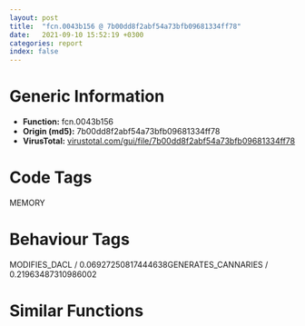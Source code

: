 ```yaml
---
layout: post
title:  "fcn.0043b156 @ 7b00dd8f2abf54a73bfb09681334ff78"
date:   2021-09-10 15:52:19 +0300
categories: report
index: false
---
```


# Generic Information
- **Function:** fcn.0043b156
- **Origin (md5):** 7b00dd8f2abf54a73bfb09681334ff78
- **VirusTotal:** [virustotal.com/gui/file/7b00dd8f2abf54a73bfb09681334ff78][virustotal_ref]

# Code Tags
<span class="tag" id="MEMORY">MEMORY</span>


# Behaviour Tags
<span class="bhv-tag" id="MODIFIES_DACL">MODIFIES_DACL / 0.06927250817444638</span><span class="bhv-tag" id="GENERATES_CANNARIES">GENERATES_CANNARIES / 0.21963487310986002</span>

# Similar Functions
<script type="text/javascript" src="https://www.gstatic.com/charts/loader.js"></script>
<script type="text/javascript">

    google.charts.load('current', {'packages':['corechart']});
    google.charts.setOnLoadCallback(drawChart);

    function drawChart() {
    var data = new google.visualization.DataTable();
        data.addColumn('number', 'X');
        data.addColumn('number', 'Y');
        data.addColumn({type: 'string', role: 'tooltip', 'p': {'html': true}});
        data.addColumn({'type': 'string', 'role': 'style'});
        
        data.addRows([
    [28.065336227416992, 124.85120391845703, '<b><a href="/report/fcn.0043b156@7b00dd8f2abf54a73bfb09681334ff78">fcn.0043b156</a><br>@7b00dd8f2abf54a73bfb09681334ff78</b><br>push ebp<br>mov ebp, esp<br>push ecx<br>push ecx<br>mov ecx, dword[ebp+8]<br>mov eax, dword[ecx+8]<br>push ebx<br>push esi<br>mov esi, dword[ecx+0x10]<br>push edi<br>xor ebx, ebx<br>jmp 0x43b16e<br>add eax, eax<br>inc ebx<br>test eax, eax<br>jge 0x43b16b<br>mov eax, ebx<br>imul eax, eax, 0x204<br>lea eax, [eax+esi+0x144]<br>push 0x3f<br>mov dword[ebp-8], eax<br>pop edx<br>mov dword[eax+8], eax<br>mov dword[eax+4], eax<br>add eax, 8<br>dec edx<br>jne 0x43b187<br>push 4<br>mov edi, ebx<br>push 0x1000<br>shl edi, 0xf<br>add edi, dword[ecx+0xc]<br>push 0x8000<br>push edi<br>call dword[sym.imp.KERNEL32.dll_VirtualAlloc]<br>test eax, eax<br>jne 0x43b1ba<br>or eax, 0xffffffff<br>jmp 0x43b257<br>lea edx, [edi+0x7000]<br>cmp edi, edx<br>mov dword[ebp-4], edx<br>ja 0x43b20a<br>mov ecx, edx<br>sub ecx, edi<br>shr ecx, 0xc<br>lea eax, [edi+0x10]<br>inc ecx<br>or dword[eax-8], 0xffffffff<br>or dword[eax+0xfec], 0xffffffff<br>lea edx, [eax+0xffc]<br>mov dword[eax], edx<br>lea edx, [eax-0x1004]<br>mov dword[eax-4], 0xff0<br>mov dword[eax+4], edx<br>mov dword[eax+0xfe8], 0xff0<br>add eax, 0x1000<br>dec ecx<br>jne 0x43b1d2<br>mov edx, dword[ebp-4]<br>mov eax, dword[ebp-8]<br>add eax, 0x1f8<br>lea ecx, [edi+0xc]<br>mov dword[eax+4], ecx<br>mov dword[ecx+8], eax<br>lea ecx, [edx+0xc]<br>mov dword[eax+8], ecx<br>mov dword[ecx+4], eax<br>and dword[esi+ebx*4+0x44], 0<br>xor edi, edi<br>inc edi<br>mov dword[esi+ebx*4+0xc4], edi<br>mov al, byte[esi+0x43]<br>mov cl, al<br>inc cl<br>test al, al<br>mov eax, dword[ebp+8]<br>mov byte[esi+0x43], cl<br>jne 0x43b247<br>or dword[eax+4], edi<br>mov edx, 0x80000000<br>mov ecx, ebx<br>shr edx, cl<br>not edx<br>and dword[eax+8], edx<br>mov eax, ebx<br>pop edi<br>pop esi<br>pop ebx<br>leave <br>ret <br><eoc> ', 'point { fill-color: #e0440e; }'],
[14.715827941894531, -99.18177032470703, '<b><a href="/report/fcn.005966e5@009ea4ad185ccb9becba67b3b2163e8b">fcn.005966e5</a><br>@009ea4ad185ccb9becba67b3b2163e8b</b><br>push ebp<br>mov ebp, esp<br>push ecx<br>mov ecx, dword[ebp+8]<br>push ebx<br>push esi<br>push edi<br>mov esi, dword[ecx+0x10]<br>mov eax, dword[ecx+8]<br>xor ebx, ebx<br>test eax, eax<br>jl 0x596700<br>shl eax, 1<br>inc ebx<br>jmp 0x5966f7<br>mov eax, ebx<br>push 0x3f<br>imul eax, eax, 0x204<br>pop edx<br>lea eax, [eax+esi+0x144]<br>mov dword[ebp-4], eax<br>mov dword[eax+8], eax<br>mov dword[eax+4], eax<br>add eax, 8<br>dec edx<br>jne 0x596715<br>mov edi, ebx<br>push 4<br>shl edi, 0xf<br>add edi, dword[ecx+0xc]<br>push 0x1000<br>push 0x8000<br>push edi<br>call dword[sym.imp.KERNEL32.dll_VirtualAlloc]<br>test eax, eax<br>jne 0x596748<br>or eax, 0xffffffff<br>jmp 0x5967db<br>lea edx, [edi+0x7000]<br>cmp edi, edx<br>ja 0x59678e<br>lea eax, [edi+0x10]<br>or dword[eax-8], 0xffffffff<br>or dword[eax+0xfec], 0xffffffff<br>lea ecx, [eax+0xffc]<br>mov dword[eax-4], 0xff0<br>mov dword[eax], ecx<br>lea ecx, [eax-0x1004]<br>mov dword[eax+4], ecx<br>mov dword[eax+0xfe8], 0xff0<br>add eax, 0x1000<br>lea ecx, [eax-0x10]<br>cmp ecx, edx<br>jbe 0x596755<br>mov eax, dword[ebp-4]<br>lea ecx, [edi+0xc]<br>add eax, 0x1f8<br>push 1<br>pop edi<br>mov dword[eax+4], ecx<br>mov dword[ecx+8], eax<br>lea ecx, [edx+0xc]<br>mov dword[eax+8], ecx<br>mov dword[ecx+4], eax<br>and dword[esi+ebx*4+0x44], 0<br>mov dword[esi+ebx*4+0xc4], edi<br>mov al, byte[esi+0x43]<br>mov cl, al<br>inc cl<br>test al, al<br>mov eax, dword[ebp+8]<br>mov byte[esi+0x43], cl<br>jne 0x5967cb<br>or dword[eax+4], edi<br>mov edx, 0x80000000<br>mov ecx, ebx<br>shr edx, cl<br>not edx<br>and dword[eax+8], edx<br>mov eax, ebx<br>pop edi<br>pop esi<br>pop ebx<br>leave <br>ret <br><eoc> ', 'null'],
[-1.707552194595337, 116.718017578125, '<b><a href="/report/fcn.0041aee6@1123b7aa5760238fe93045e585b8234c">fcn.0041aee6</a><br>@1123b7aa5760238fe93045e585b8234c</b><br>push ebp<br>mov ebp, esp<br>push ecx<br>push ecx<br>mov ecx, dword[ebp+8]<br>mov eax, dword[ecx+8]<br>push ebx<br>push esi<br>mov esi, dword[ecx+0x10]<br>push edi<br>xor ebx, ebx<br>jmp 0x41aefe<br>shl eax, 1<br>inc ebx<br>test eax, eax<br>jge 0x41aefb<br>mov eax, ebx<br>imul eax, eax, 0x204<br>lea eax, [eax+esi+0x144]<br>push 0x3f<br>mov dword[ebp-8], eax<br>pop edx<br>mov dword[eax+8], eax<br>mov dword[eax+4], eax<br>add eax, 8<br>dec edx<br>jne 0x41af17<br>push 4<br>mov edi, ebx<br>push 0x1000<br>shl edi, 0xf<br>add edi, dword[ecx+0xc]<br>push 0x8000<br>push edi<br>call dword[sym.imp.KERNEL32.dll_VirtualAlloc]<br>test eax, eax<br>jne 0x41af4a<br>or eax, 0xffffffff<br>jmp 0x41afe7<br>lea edx, [edi+0x7000]<br>cmp edi, edx<br>mov dword[ebp-4], edx<br>ja 0x41af9a<br>mov ecx, edx<br>sub ecx, edi<br>shr ecx, 0xc<br>lea eax, [edi+0x10]<br>inc ecx<br>or dword[eax-8], 0xffffffff<br>or dword[eax+0xfec], 0xffffffff<br>lea edx, [eax+0xffc]<br>mov dword[eax], edx<br>lea edx, [eax-0x1004]<br>mov dword[eax-4], 0xff0<br>mov dword[eax+4], edx<br>mov dword[eax+0xfe8], 0xff0<br>add eax, 0x1000<br>dec ecx<br>jne 0x41af62<br>mov edx, dword[ebp-4]<br>mov eax, dword[ebp-8]<br>add eax, 0x1f8<br>lea ecx, [edi+0xc]<br>mov dword[eax+4], ecx<br>mov dword[ecx+8], eax<br>lea ecx, [edx+0xc]<br>mov dword[eax+8], ecx<br>mov dword[ecx+4], eax<br>and dword[esi+ebx*4+0x44], 0<br>xor edi, edi<br>inc edi<br>mov dword[esi+ebx*4+0xc4], edi<br>mov al, byte[esi+0x43]<br>mov cl, al<br>inc cl<br>test al, al<br>mov eax, dword[ebp+8]<br>mov byte[esi+0x43], cl<br>jne 0x41afd7<br>or dword[eax+4], edi<br>mov edx, 0x80000000<br>mov ecx, ebx<br>shr edx, cl<br>not edx<br>and dword[eax+8], edx<br>mov eax, ebx<br>pop edi<br>pop esi<br>pop ebx<br>leave <br>ret <br><eoc> ', 'null'],
[3.695220470428467, -80.92484283447266, '<b><a href="/report/fcn.00599555@140d3779c34998b2115004c062b02ca8">fcn.00599555</a><br>@140d3779c34998b2115004c062b02ca8</b><br>push ebp<br>mov ebp, esp<br>push ecx<br>mov ecx, dword[ebp+8]<br>push ebx<br>push esi<br>push edi<br>mov esi, dword[ecx+0x10]<br>mov eax, dword[ecx+8]<br>xor ebx, ebx<br>test eax, eax<br>jl 0x599570<br>shl eax, 1<br>inc ebx<br>jmp 0x599567<br>mov eax, ebx<br>push 0x3f<br>imul eax, eax, 0x204<br>pop edx<br>lea eax, [eax+esi+0x144]<br>mov dword[ebp-4], eax<br>mov dword[eax+8], eax<br>mov dword[eax+4], eax<br>add eax, 8<br>dec edx<br>jne 0x599585<br>mov edi, ebx<br>push 4<br>shl edi, 0xf<br>add edi, dword[ecx+0xc]<br>push 0x1000<br>push 0x8000<br>push edi<br>call dword[sym.imp.KERNEL32.dll_VirtualAlloc]<br>test eax, eax<br>jne 0x5995b8<br>or eax, 0xffffffff<br>jmp 0x59964b<br>lea edx, [edi+0x7000]<br>cmp edi, edx<br>ja 0x5995fe<br>lea eax, [edi+0x10]<br>or dword[eax-8], 0xffffffff<br>or dword[eax+0xfec], 0xffffffff<br>lea ecx, [eax+0xffc]<br>mov dword[eax-4], 0xff0<br>mov dword[eax], ecx<br>lea ecx, [eax-0x1004]<br>mov dword[eax+4], ecx<br>mov dword[eax+0xfe8], 0xff0<br>add eax, 0x1000<br>lea ecx, [eax-0x10]<br>cmp ecx, edx<br>jbe 0x5995c5<br>mov eax, dword[ebp-4]<br>lea ecx, [edi+0xc]<br>add eax, 0x1f8<br>push 1<br>pop edi<br>mov dword[eax+4], ecx<br>mov dword[ecx+8], eax<br>lea ecx, [edx+0xc]<br>mov dword[eax+8], ecx<br>mov dword[ecx+4], eax<br>and dword[esi+ebx*4+0x44], 0<br>mov dword[esi+ebx*4+0xc4], edi<br>mov al, byte[esi+0x43]<br>mov cl, al<br>inc cl<br>test al, al<br>mov eax, dword[ebp+8]<br>mov byte[esi+0x43], cl<br>jne 0x59963b<br>or dword[eax+4], edi<br>mov edx, 0x80000000<br>mov ecx, ebx<br>shr edx, cl<br>not edx<br>and dword[eax+8], edx<br>mov eax, ebx<br>pop edi<br>pop esi<br>pop ebx<br>leave <br>ret <br><eoc> ', 'null'],
[24.186214447021484, 109.94120025634766, '<b><a href="/report/fcn.0040661c@e38ba004520fa1a86a35b63e8d5843ef">fcn.0040661c</a><br>@e38ba004520fa1a86a35b63e8d5843ef</b><br>push ebp<br>mov ebp, esp<br>push ecx<br>push ecx<br>mov ecx, dword[ebp+8]<br>mov eax, dword[ecx+8]<br>push ebx<br>push esi<br>mov esi, dword[ecx+0x10]<br>push edi<br>xor ebx, ebx<br>jmp 0x406634<br>add eax, eax<br>inc ebx<br>test eax, eax<br>jge 0x406631<br>mov eax, ebx<br>imul eax, eax, 0x204<br>lea eax, [eax+esi+0x144]<br>push 0x3f<br>mov dword[ebp-8], eax<br>pop edx<br>mov dword[eax+8], eax<br>mov dword[eax+4], eax<br>add eax, 8<br>dec edx<br>jne 0x40664d<br>push 4<br>mov edi, ebx<br>push 0x1000<br>shl edi, 0xf<br>add edi, dword[ecx+0xc]<br>push 0x8000<br>push edi<br>call dword[sym.imp.KERNEL32.dll_VirtualAlloc]<br>test eax, eax<br>jne 0x406680<br>or eax, 0xffffffff<br>jmp 0x40671d<br>lea edx, [edi+0x7000]<br>cmp edi, edx<br>mov dword[ebp-4], edx<br>ja 0x4066d0<br>mov ecx, edx<br>sub ecx, edi<br>shr ecx, 0xc<br>lea eax, [edi+0x10]<br>inc ecx<br>or dword[eax-8], 0xffffffff<br>or dword[eax+0xfec], 0xffffffff<br>lea edx, [eax+0xffc]<br>mov dword[eax], edx<br>lea edx, [eax-0x1004]<br>mov dword[eax-4], 0xff0<br>mov dword[eax+4], edx<br>mov dword[eax+0xfe8], 0xff0<br>add eax, 0x1000<br>dec ecx<br>jne 0x406698<br>mov edx, dword[ebp-4]<br>mov eax, dword[ebp-8]<br>add eax, 0x1f8<br>lea ecx, [edi+0xc]<br>mov dword[eax+4], ecx<br>mov dword[ecx+8], eax<br>lea ecx, [edx+0xc]<br>mov dword[eax+8], ecx<br>mov dword[ecx+4], eax<br>and dword[esi+ebx*4+0x44], 0<br>xor edi, edi<br>inc edi<br>mov dword[esi+ebx*4+0xc4], edi<br>mov al, byte[esi+0x43]<br>mov cl, al<br>inc cl<br>test al, al<br>mov eax, dword[ebp+8]<br>mov byte[esi+0x43], cl<br>jne 0x40670d<br>or dword[eax+4], edi<br>mov edx, 0x80000000<br>mov ecx, ebx<br>shr edx, cl<br>not edx<br>and dword[eax+8], edx<br>mov eax, ebx<br>pop edi<br>pop esi<br>pop ebx<br>leave <br>ret <br><eoc> ', 'null'],
[-43.73872756958008, -60.03814697265625, '<b><a href="/report/fcn.00520545@da37d90419c1292c0f16cbfd1f66402d">fcn.00520545</a><br>@da37d90419c1292c0f16cbfd1f66402d</b><br>push ebp<br>mov ebp, esp<br>push ecx<br>mov ecx, dword[ebp+8]<br>push ebx<br>push esi<br>push edi<br>mov esi, dword[ecx+0x10]<br>mov eax, dword[ecx+8]<br>xor ebx, ebx<br>test eax, eax<br>jl 0x520560<br>shl eax, 1<br>inc ebx<br>jmp 0x520557<br>mov eax, ebx<br>push 0x3f<br>imul eax, eax, 0x204<br>pop edx<br>lea eax, [eax+esi+0x144]<br>mov dword[ebp-4], eax<br>mov dword[eax+8], eax<br>mov dword[eax+4], eax<br>add eax, 8<br>dec edx<br>jne 0x520575<br>mov edi, ebx<br>push 4<br>shl edi, 0xf<br>add edi, dword[ecx+0xc]<br>push 0x1000<br>push 0x8000<br>push edi<br>call dword[sym.imp.KERNEL32.dll_VirtualAlloc]<br>test eax, eax<br>jne 0x5205a8<br>or eax, 0xffffffff<br>jmp 0x52063b<br>lea edx, [edi+0x7000]<br>cmp edi, edx<br>ja 0x5205ee<br>lea eax, [edi+0x10]<br>or dword[eax-8], 0xffffffff<br>or dword[eax+0xfec], 0xffffffff<br>lea ecx, [eax+0xffc]<br>mov dword[eax-4], 0xff0<br>mov dword[eax], ecx<br>lea ecx, [eax-0x1004]<br>mov dword[eax+4], ecx<br>mov dword[eax+0xfe8], 0xff0<br>add eax, 0x1000<br>lea ecx, [eax-0x10]<br>cmp ecx, edx<br>jbe 0x5205b5<br>mov eax, dword[ebp-4]<br>lea ecx, [edi+0xc]<br>add eax, 0x1f8<br>push 1<br>pop edi<br>mov dword[eax+4], ecx<br>mov dword[ecx+8], eax<br>lea ecx, [edx+0xc]<br>mov dword[eax+8], ecx<br>mov dword[ecx+4], eax<br>and dword[esi+ebx*4+0x44], 0<br>mov dword[esi+ebx*4+0xc4], edi<br>mov al, byte[esi+0x43]<br>mov cl, al<br>inc cl<br>test al, al<br>mov eax, dword[ebp+8]<br>mov byte[esi+0x43], cl<br>jne 0x52062b<br>or dword[eax+4], edi<br>mov edx, 0x80000000<br>mov ecx, ebx<br>shr edx, cl<br>not edx<br>and dword[eax+8], edx<br>mov eax, ebx<br>pop edi<br>pop esi<br>pop ebx<br>leave <br>ret <br><eoc> ', 'null'],
[2.120338201522827, 131.3968048095703, '<b><a href="/report/fcn.0040f3b6@59aef7c08025d70f84c85db2092fc99e">fcn.0040f3b6</a><br>@59aef7c08025d70f84c85db2092fc99e</b><br>push ebp<br>mov ebp, esp<br>push ecx<br>push ecx<br>mov ecx, dword[ebp+8]<br>mov eax, dword[ecx+8]<br>push ebx<br>push esi<br>mov esi, dword[ecx+0x10]<br>push edi<br>xor ebx, ebx<br>jmp 0x40f3ce<br>shl eax, 1<br>inc ebx<br>test eax, eax<br>jge 0x40f3cb<br>mov eax, ebx<br>imul eax, eax, 0x204<br>lea eax, [eax+esi+0x144]<br>push 0x3f<br>mov dword[ebp-8], eax<br>pop edx<br>mov dword[eax+8], eax<br>mov dword[eax+4], eax<br>add eax, 8<br>dec edx<br>jne 0x40f3e7<br>push 4<br>mov edi, ebx<br>push 0x1000<br>shl edi, 0xf<br>add edi, dword[ecx+0xc]<br>push 0x8000<br>push edi<br>call dword[sym.imp.KERNEL32.dll_VirtualAlloc]<br>test eax, eax<br>jne 0x40f41a<br>or eax, 0xffffffff<br>jmp 0x40f4b7<br>lea edx, [edi+0x7000]<br>cmp edi, edx<br>mov dword[ebp-4], edx<br>ja 0x40f46a<br>mov ecx, edx<br>sub ecx, edi<br>shr ecx, 0xc<br>lea eax, [edi+0x10]<br>inc ecx<br>or dword[eax-8], 0xffffffff<br>or dword[eax+0xfec], 0xffffffff<br>lea edx, [eax+0xffc]<br>mov dword[eax], edx<br>lea edx, [eax-0x1004]<br>mov dword[eax-4], 0xff0<br>mov dword[eax+4], edx<br>mov dword[eax+0xfe8], 0xff0<br>add eax, 0x1000<br>dec ecx<br>jne 0x40f432<br>mov edx, dword[ebp-4]<br>mov eax, dword[ebp-8]<br>add eax, 0x1f8<br>lea ecx, [edi+0xc]<br>mov dword[eax+4], ecx<br>mov dword[ecx+8], eax<br>lea ecx, [edx+0xc]<br>mov dword[eax+8], ecx<br>mov dword[ecx+4], eax<br>and dword[esi+ebx*4+0x44], 0<br>xor edi, edi<br>inc edi<br>mov dword[esi+ebx*4+0xc4], edi<br>mov al, byte[esi+0x43]<br>mov cl, al<br>inc cl<br>test al, al<br>mov eax, dword[ebp+8]<br>mov byte[esi+0x43], cl<br>jne 0x40f4a7<br>or dword[eax+4], edi<br>mov edx, 0x80000000<br>mov ecx, ebx<br>shr edx, cl<br>not edx<br>and dword[eax+8], edx<br>mov eax, ebx<br>pop edi<br>pop esi<br>pop ebx<br>leave <br>ret <br><eoc> ', 'null'],
[-2.939788341522217, 191.50830078125, '<b><a href="/report/fcn.004841e1@289859175c221b107317af7727d26c17">fcn.004841e1</a><br>@289859175c221b107317af7727d26c17</b><br>mov edi, edi<br>push ebp<br>mov ebp, esp<br>push ecx<br>push ecx<br>mov ecx, dword[ebp+8]<br>mov eax, dword[ecx+8]<br>push ebx<br>push esi<br>mov esi, dword[ecx+0x10]<br>push edi<br>xor ebx, ebx<br>jmp 0x4841fb<br>add eax, eax<br>inc ebx<br>test eax, eax<br>jge 0x4841f8<br>mov eax, ebx<br>imul eax, eax, 0x204<br>lea eax, [eax+esi+0x144]<br>push 0x3f<br>mov dword[ebp-8], eax<br>pop edx<br>mov dword[eax+8], eax<br>mov dword[eax+4], eax<br>add eax, 8<br>dec edx<br>jne 0x484214<br>push 4<br>mov edi, ebx<br>push 0x1000<br>shl edi, 0xf<br>add edi, dword[ecx+0xc]<br>push 0x8000<br>push edi<br>call dword[sym.imp.KERNEL32.dll_VirtualAlloc]<br>test eax, eax<br>jne 0x484247<br>or eax, 0xffffffff<br>jmp 0x4842e4<br>lea edx, [edi+0x7000]<br>mov dword[ebp-4], edx<br>cmp edi, edx<br>ja 0x484297<br>mov ecx, edx<br>sub ecx, edi<br>shr ecx, 0xc<br>lea eax, [edi+0x10]<br>inc ecx<br>or dword[eax-8], 0xffffffff<br>or dword[eax+0xfec], 0xffffffff<br>lea edx, [eax+0xffc]<br>mov dword[eax], edx<br>lea edx, [eax-0x1004]<br>mov dword[eax-4], 0xff0<br>mov dword[eax+4], edx<br>mov dword[eax+0xfe8], 0xff0<br>add eax, 0x1000<br>dec ecx<br>jne 0x48425f<br>mov edx, dword[ebp-4]<br>mov eax, dword[ebp-8]<br>add eax, 0x1f8<br>lea ecx, [edi+0xc]<br>mov dword[eax+4], ecx<br>mov dword[ecx+8], eax<br>lea ecx, [edx+0xc]<br>mov dword[eax+8], ecx<br>mov dword[ecx+4], eax<br>and dword[esi+ebx*4+0x44], 0<br>xor edi, edi<br>inc edi<br>mov dword[esi+ebx*4+0xc4], edi<br>mov al, byte[esi+0x43]<br>mov cl, al<br>inc cl<br>test al, al<br>mov eax, dword[ebp+8]<br>mov byte[esi+0x43], cl<br>jne 0x4842d4<br>or dword[eax+4], edi<br>mov edx, 0x80000000<br>mov ecx, ebx<br>shr edx, cl<br>not edx<br>and dword[eax+8], edx<br>mov eax, ebx<br>pop edi<br>pop esi<br>pop ebx<br>leave <br>ret <br><eoc> ', 'null'],
[-5.477530479431152, -95.92111206054688, '<b><a href="/report/fcn.00403855@7dd153bad1771b9e8d5266a341ebf949">fcn.00403855</a><br>@7dd153bad1771b9e8d5266a341ebf949</b><br>push ebp<br>mov ebp, esp<br>push ecx<br>mov ecx, dword[ebp+8]<br>push ebx<br>push esi<br>push edi<br>mov esi, dword[ecx+0x10]<br>mov eax, dword[ecx+8]<br>xor ebx, ebx<br>test eax, eax<br>jl 0x403870<br>shl eax, 1<br>inc ebx<br>jmp 0x403867<br>mov eax, ebx<br>push 0x3f<br>imul eax, eax, 0x204<br>pop edx<br>lea eax, [eax+esi+0x144]<br>mov dword[ebp-4], eax<br>mov dword[eax+8], eax<br>mov dword[eax+4], eax<br>add eax, 8<br>dec edx<br>jne 0x403885<br>mov edi, ebx<br>push 4<br>shl edi, 0xf<br>add edi, dword[ecx+0xc]<br>push 0x1000<br>push 0x8000<br>push edi<br>call dword[sym.imp.KERNEL32.dll_VirtualAlloc]<br>test eax, eax<br>jne 0x4038b8<br>or eax, 0xffffffff<br>jmp 0x40394b<br>lea edx, [edi+0x7000]<br>cmp edi, edx<br>ja 0x4038fe<br>lea eax, [edi+0x10]<br>or dword[eax-8], 0xffffffff<br>or dword[eax+0xfec], 0xffffffff<br>lea ecx, [eax+0xffc]<br>mov dword[eax-4], 0xff0<br>mov dword[eax], ecx<br>lea ecx, [eax-0x1004]<br>mov dword[eax+4], ecx<br>mov dword[eax+0xfe8], 0xff0<br>add eax, 0x1000<br>lea ecx, [eax-0x10]<br>cmp ecx, edx<br>jbe 0x4038c5<br>mov eax, dword[ebp-4]<br>lea ecx, [edi+0xc]<br>add eax, 0x1f8<br>push 1<br>pop edi<br>mov dword[eax+4], ecx<br>mov dword[ecx+8], eax<br>lea ecx, [edx+0xc]<br>mov dword[eax+8], ecx<br>mov dword[ecx+4], eax<br>and dword[esi+ebx*4+0x44], 0<br>mov dword[esi+ebx*4+0xc4], edi<br>mov al, byte[esi+0x43]<br>mov cl, al<br>inc cl<br>test al, al<br>mov eax, dword[ebp+8]<br>mov byte[esi+0x43], cl<br>jne 0x40393b<br>or dword[eax+4], edi<br>mov edx, 0x80000000<br>mov ecx, ebx<br>shr edx, cl<br>not edx<br>and dword[eax+8], edx<br>mov eax, ebx<br>pop edi<br>pop esi<br>pop ebx<br>leave <br>ret <br><eoc> ', 'null'],
[-35.00105667114258, -80.28996276855469, '<b><a href="/report/fcn.005d3ee5@36725a4ae161c6e8a09f5f34ebd6f2e0">fcn.005d3ee5</a><br>@36725a4ae161c6e8a09f5f34ebd6f2e0</b><br>push ebp<br>mov ebp, esp<br>push ecx<br>mov ecx, dword[ebp+8]<br>push ebx<br>push esi<br>push edi<br>mov esi, dword[ecx+0x10]<br>mov eax, dword[ecx+8]<br>xor ebx, ebx<br>test eax, eax<br>jl 0x5d3f00<br>shl eax, 1<br>inc ebx<br>jmp 0x5d3ef7<br>mov eax, ebx<br>push 0x3f<br>imul eax, eax, 0x204<br>pop edx<br>lea eax, [eax+esi+0x144]<br>mov dword[ebp-4], eax<br>mov dword[eax+8], eax<br>mov dword[eax+4], eax<br>add eax, 8<br>dec edx<br>jne 0x5d3f15<br>mov edi, ebx<br>push 4<br>shl edi, 0xf<br>add edi, dword[ecx+0xc]<br>push 0x1000<br>push 0x8000<br>push edi<br>call dword[sym.imp.KERNEL32.dll_VirtualAlloc]<br>test eax, eax<br>jne 0x5d3f48<br>or eax, 0xffffffff<br>jmp 0x5d3fdb<br>lea edx, [edi+0x7000]<br>cmp edi, edx<br>ja 0x5d3f8e<br>lea eax, [edi+0x10]<br>or dword[eax-8], 0xffffffff<br>or dword[eax+0xfec], 0xffffffff<br>lea ecx, [eax+0xffc]<br>mov dword[eax-4], 0xff0<br>mov dword[eax], ecx<br>lea ecx, [eax-0x1004]<br>mov dword[eax+4], ecx<br>mov dword[eax+0xfe8], 0xff0<br>add eax, 0x1000<br>lea ecx, [eax-0x10]<br>cmp ecx, edx<br>jbe 0x5d3f55<br>mov eax, dword[ebp-4]<br>lea ecx, [edi+0xc]<br>add eax, 0x1f8<br>push 1<br>pop edi<br>mov dword[eax+4], ecx<br>mov dword[ecx+8], eax<br>lea ecx, [edx+0xc]<br>mov dword[eax+8], ecx<br>mov dword[ecx+4], eax<br>and dword[esi+ebx*4+0x44], 0<br>mov dword[esi+ebx*4+0xc4], edi<br>mov al, byte[esi+0x43]<br>mov cl, al<br>inc cl<br>test al, al<br>mov eax, dword[ebp+8]<br>mov byte[esi+0x43], cl<br>jne 0x5d3fcb<br>or dword[eax+4], edi<br>mov edx, 0x80000000<br>mov ecx, ebx<br>shr edx, cl<br>not edx<br>and dword[eax+8], edx<br>mov eax, ebx<br>pop edi<br>pop esi<br>pop ebx<br>leave <br>ret <br><eoc> ', 'null'],
[-46.698760986328125, -97.85762023925781, '<b><a href="/report/fcn.004038a5@faca7110288761a0f664158c1f6c3986">fcn.004038a5</a><br>@faca7110288761a0f664158c1f6c3986</b><br>push ebp<br>mov ebp, esp<br>push ecx<br>mov ecx, dword[ebp+8]<br>push ebx<br>push esi<br>push edi<br>mov esi, dword[ecx+0x10]<br>mov eax, dword[ecx+8]<br>xor ebx, ebx<br>test eax, eax<br>jl 0x4038c0<br>shl eax, 1<br>inc ebx<br>jmp 0x4038b7<br>mov eax, ebx<br>push 0x3f<br>imul eax, eax, 0x204<br>pop edx<br>lea eax, [eax+esi+0x144]<br>mov dword[ebp-4], eax<br>mov dword[eax+8], eax<br>mov dword[eax+4], eax<br>add eax, 8<br>dec edx<br>jne 0x4038d5<br>mov edi, ebx<br>push 4<br>shl edi, 0xf<br>add edi, dword[ecx+0xc]<br>push 0x1000<br>push 0x8000<br>push edi<br>call dword[sym.imp.KERNEL32.dll_VirtualAlloc]<br>test eax, eax<br>jne 0x403908<br>or eax, 0xffffffff<br>jmp 0x40399b<br>lea edx, [edi+0x7000]<br>cmp edi, edx<br>ja 0x40394e<br>lea eax, [edi+0x10]<br>or dword[eax-8], 0xffffffff<br>or dword[eax+0xfec], 0xffffffff<br>lea ecx, [eax+0xffc]<br>mov dword[eax-4], 0xff0<br>mov dword[eax], ecx<br>lea ecx, [eax-0x1004]<br>mov dword[eax+4], ecx<br>mov dword[eax+0xfe8], 0xff0<br>add eax, 0x1000<br>lea ecx, [eax-0x10]<br>cmp ecx, edx<br>jbe 0x403915<br>mov eax, dword[ebp-4]<br>lea ecx, [edi+0xc]<br>add eax, 0x1f8<br>push 1<br>pop edi<br>mov dword[eax+4], ecx<br>mov dword[ecx+8], eax<br>lea ecx, [edx+0xc]<br>mov dword[eax+8], ecx<br>mov dword[ecx+4], eax<br>and dword[esi+ebx*4+0x44], 0<br>mov dword[esi+ebx*4+0xc4], edi<br>mov al, byte[esi+0x43]<br>mov cl, al<br>inc cl<br>test al, al<br>mov eax, dword[ebp+8]<br>mov byte[esi+0x43], cl<br>jne 0x40398b<br>or dword[eax+4], edi<br>mov edx, 0x80000000<br>mov ecx, ebx<br>shr edx, cl<br>not edx<br>and dword[eax+8], edx<br>mov eax, ebx<br>pop edi<br>pop esi<br>pop ebx<br>leave <br>ret <br><eoc> ', 'null'],
[-54.4515495300293, -78.67606353759766, '<b><a href="/report/fcn.005ae9d5@4e8d6f73c8261716f687f8d06429ef4d">fcn.005ae9d5</a><br>@4e8d6f73c8261716f687f8d06429ef4d</b><br>push ebp<br>mov ebp, esp<br>push ecx<br>mov ecx, dword[ebp+8]<br>push ebx<br>push esi<br>push edi<br>mov esi, dword[ecx+0x10]<br>mov eax, dword[ecx+8]<br>xor ebx, ebx<br>test eax, eax<br>jl 0x5ae9f0<br>shl eax, 1<br>inc ebx<br>jmp 0x5ae9e7<br>mov eax, ebx<br>push 0x3f<br>imul eax, eax, 0x204<br>pop edx<br>lea eax, [eax+esi+0x144]<br>mov dword[ebp-4], eax<br>mov dword[eax+8], eax<br>mov dword[eax+4], eax<br>add eax, 8<br>dec edx<br>jne 0x5aea05<br>mov edi, ebx<br>push 4<br>shl edi, 0xf<br>add edi, dword[ecx+0xc]<br>push 0x1000<br>push 0x8000<br>push edi<br>call dword[sym.imp.KERNEL32.dll_VirtualAlloc]<br>test eax, eax<br>jne 0x5aea38<br>or eax, 0xffffffff<br>jmp 0x5aeacb<br>lea edx, [edi+0x7000]<br>cmp edi, edx<br>ja 0x5aea7e<br>lea eax, [edi+0x10]<br>or dword[eax-8], 0xffffffff<br>or dword[eax+0xfec], 0xffffffff<br>lea ecx, [eax+0xffc]<br>mov dword[eax-4], 0xff0<br>mov dword[eax], ecx<br>lea ecx, [eax-0x1004]<br>mov dword[eax+4], ecx<br>mov dword[eax+0xfe8], 0xff0<br>add eax, 0x1000<br>lea ecx, [eax-0x10]<br>cmp ecx, edx<br>jbe 0x5aea45<br>mov eax, dword[ebp-4]<br>lea ecx, [edi+0xc]<br>add eax, 0x1f8<br>push 1<br>pop edi<br>mov dword[eax+4], ecx<br>mov dword[ecx+8], eax<br>lea ecx, [edx+0xc]<br>mov dword[eax+8], ecx<br>mov dword[ecx+4], eax<br>and dword[esi+ebx*4+0x44], 0<br>mov dword[esi+ebx*4+0xc4], edi<br>mov al, byte[esi+0x43]<br>mov cl, al<br>inc cl<br>test al, al<br>mov eax, dword[ebp+8]<br>mov byte[esi+0x43], cl<br>jne 0x5aeabb<br>or dword[eax+4], edi<br>mov edx, 0x80000000<br>mov ecx, ebx<br>shr edx, cl<br>not edx<br>and dword[eax+8], edx<br>mov eax, ebx<br>pop edi<br>pop esi<br>pop ebx<br>leave <br>ret <br><eoc> ', 'null'],
[-24.516855239868164, -65.39566040039062, '<b><a href="/report/fcn.00403855@cbc200f66cbffbddf5df52f7c0da283a">fcn.00403855</a><br>@cbc200f66cbffbddf5df52f7c0da283a</b><br>push ebp<br>mov ebp, esp<br>push ecx<br>mov ecx, dword[ebp+8]<br>push ebx<br>push esi<br>push edi<br>mov esi, dword[ecx+0x10]<br>mov eax, dword[ecx+8]<br>xor ebx, ebx<br>test eax, eax<br>jl 0x403870<br>shl eax, 1<br>inc ebx<br>jmp 0x403867<br>mov eax, ebx<br>push 0x3f<br>imul eax, eax, 0x204<br>pop edx<br>lea eax, [eax+esi+0x144]<br>mov dword[ebp-4], eax<br>mov dword[eax+8], eax<br>mov dword[eax+4], eax<br>add eax, 8<br>dec edx<br>jne 0x403885<br>mov edi, ebx<br>push 4<br>shl edi, 0xf<br>add edi, dword[ecx+0xc]<br>push 0x1000<br>push 0x8000<br>push edi<br>call dword[sym.imp.KERNEL32.dll_VirtualAlloc]<br>test eax, eax<br>jne 0x4038b8<br>or eax, 0xffffffff<br>jmp 0x40394b<br>lea edx, [edi+0x7000]<br>cmp edi, edx<br>ja 0x4038fe<br>lea eax, [edi+0x10]<br>or dword[eax-8], 0xffffffff<br>or dword[eax+0xfec], 0xffffffff<br>lea ecx, [eax+0xffc]<br>mov dword[eax-4], 0xff0<br>mov dword[eax], ecx<br>lea ecx, [eax-0x1004]<br>mov dword[eax+4], ecx<br>mov dword[eax+0xfe8], 0xff0<br>add eax, 0x1000<br>lea ecx, [eax-0x10]<br>cmp ecx, edx<br>jbe 0x4038c5<br>mov eax, dword[ebp-4]<br>lea ecx, [edi+0xc]<br>add eax, 0x1f8<br>push 1<br>pop edi<br>mov dword[eax+4], ecx<br>mov dword[ecx+8], eax<br>lea ecx, [edx+0xc]<br>mov dword[eax+8], ecx<br>mov dword[ecx+4], eax<br>and dword[esi+ebx*4+0x44], 0<br>mov dword[esi+ebx*4+0xc4], edi<br>mov al, byte[esi+0x43]<br>mov cl, al<br>inc cl<br>test al, al<br>mov eax, dword[ebp+8]<br>mov byte[esi+0x43], cl<br>jne 0x40393b<br>or dword[eax+4], edi<br>mov edx, 0x80000000<br>mov ecx, ebx<br>shr edx, cl<br>not edx<br>and dword[eax+8], edx<br>mov eax, ebx<br>pop edi<br>pop esi<br>pop ebx<br>leave <br>ret <br><eoc> ', 'null'],
[-4.147652626037598, -46.85927963256836, '<b><a href="/report/fcn.00403855@96146d48f33d2b81d37cf455f4bd8c4b">fcn.00403855</a><br>@96146d48f33d2b81d37cf455f4bd8c4b</b><br>push ebp<br>mov ebp, esp<br>push ecx<br>mov ecx, dword[ebp+8]<br>push ebx<br>push esi<br>push edi<br>mov esi, dword[ecx+0x10]<br>mov eax, dword[ecx+8]<br>xor ebx, ebx<br>test eax, eax<br>jl 0x403870<br>shl eax, 1<br>inc ebx<br>jmp 0x403867<br>mov eax, ebx<br>push 0x3f<br>imul eax, eax, 0x204<br>pop edx<br>lea eax, [eax+esi+0x144]<br>mov dword[ebp-4], eax<br>mov dword[eax+8], eax<br>mov dword[eax+4], eax<br>add eax, 8<br>dec edx<br>jne 0x403885<br>mov edi, ebx<br>push 4<br>shl edi, 0xf<br>add edi, dword[ecx+0xc]<br>push 0x1000<br>push 0x8000<br>push edi<br>call dword[sym.imp.KERNEL32.dll_VirtualAlloc]<br>test eax, eax<br>jne 0x4038b8<br>or eax, 0xffffffff<br>jmp 0x40394b<br>lea edx, [edi+0x7000]<br>cmp edi, edx<br>ja 0x4038fe<br>lea eax, [edi+0x10]<br>or dword[eax-8], 0xffffffff<br>or dword[eax+0xfec], 0xffffffff<br>lea ecx, [eax+0xffc]<br>mov dword[eax-4], 0xff0<br>mov dword[eax], ecx<br>lea ecx, [eax-0x1004]<br>mov dword[eax+4], ecx<br>mov dword[eax+0xfe8], 0xff0<br>add eax, 0x1000<br>lea ecx, [eax-0x10]<br>cmp ecx, edx<br>jbe 0x4038c5<br>mov eax, dword[ebp-4]<br>lea ecx, [edi+0xc]<br>add eax, 0x1f8<br>push 1<br>pop edi<br>mov dword[eax+4], ecx<br>mov dword[ecx+8], eax<br>lea ecx, [edx+0xc]<br>mov dword[eax+8], ecx<br>mov dword[ecx+4], eax<br>and dword[esi+ebx*4+0x44], 0<br>mov dword[esi+ebx*4+0xc4], edi<br>mov al, byte[esi+0x43]<br>mov cl, al<br>inc cl<br>test al, al<br>mov eax, dword[ebp+8]<br>mov byte[esi+0x43], cl<br>jne 0x40393b<br>or dword[eax+4], edi<br>mov edx, 0x80000000<br>mov ecx, ebx<br>shr edx, cl<br>not edx<br>and dword[eax+8], edx<br>mov eax, ebx<br>pop edi<br>pop esi<br>pop ebx<br>leave <br>ret <br><eoc> ', 'null'],
[-16.690471649169922, -128.0640869140625, '<b><a href="/report/fcn.005d3ee5@4179b381a87b74dcd140154f9010ef86">fcn.005d3ee5</a><br>@4179b381a87b74dcd140154f9010ef86</b><br>push ebp<br>mov ebp, esp<br>push ecx<br>mov ecx, dword[ebp+8]<br>push ebx<br>push esi<br>push edi<br>mov esi, dword[ecx+0x10]<br>mov eax, dword[ecx+8]<br>xor ebx, ebx<br>test eax, eax<br>jl 0x5d3f00<br>shl eax, 1<br>inc ebx<br>jmp 0x5d3ef7<br>mov eax, ebx<br>push 0x3f<br>imul eax, eax, 0x204<br>pop edx<br>lea eax, [eax+esi+0x144]<br>mov dword[ebp-4], eax<br>mov dword[eax+8], eax<br>mov dword[eax+4], eax<br>add eax, 8<br>dec edx<br>jne 0x5d3f15<br>mov edi, ebx<br>push 4<br>shl edi, 0xf<br>add edi, dword[ecx+0xc]<br>push 0x1000<br>push 0x8000<br>push edi<br>call dword[sym.imp.KERNEL32.dll_VirtualAlloc]<br>test eax, eax<br>jne 0x5d3f48<br>or eax, 0xffffffff<br>jmp 0x5d3fdb<br>lea edx, [edi+0x7000]<br>cmp edi, edx<br>ja 0x5d3f8e<br>lea eax, [edi+0x10]<br>or dword[eax-8], 0xffffffff<br>or dword[eax+0xfec], 0xffffffff<br>lea ecx, [eax+0xffc]<br>mov dword[eax-4], 0xff0<br>mov dword[eax], ecx<br>lea ecx, [eax-0x1004]<br>mov dword[eax+4], ecx<br>mov dword[eax+0xfe8], 0xff0<br>add eax, 0x1000<br>lea ecx, [eax-0x10]<br>cmp ecx, edx<br>jbe 0x5d3f55<br>mov eax, dword[ebp-4]<br>lea ecx, [edi+0xc]<br>add eax, 0x1f8<br>push 1<br>pop edi<br>mov dword[eax+4], ecx<br>mov dword[ecx+8], eax<br>lea ecx, [edx+0xc]<br>mov dword[eax+8], ecx<br>mov dword[ecx+4], eax<br>and dword[esi+ebx*4+0x44], 0<br>mov dword[esi+ebx*4+0xc4], edi<br>mov al, byte[esi+0x43]<br>mov cl, al<br>inc cl<br>test al, al<br>mov eax, dword[ebp+8]<br>mov byte[esi+0x43], cl<br>jne 0x5d3fcb<br>or dword[eax+4], edi<br>mov edx, 0x80000000<br>mov ecx, ebx<br>shr edx, cl<br>not edx<br>and dword[eax+8], edx<br>mov eax, ebx<br>pop edi<br>pop esi<br>pop ebx<br>leave <br>ret <br><eoc> ', 'null'],
[4.67603063583374, 203.30567932128906, '<b><a href="/report/fcn.0043370e@9964b63070116cfb2469e51850178af1">fcn.0043370e</a><br>@9964b63070116cfb2469e51850178af1</b><br>mov edi, edi<br>push ebp<br>mov ebp, esp<br>push ecx<br>push ecx<br>mov ecx, dword[ebp+8]<br>mov eax, dword[ecx+8]<br>push ebx<br>push esi<br>mov esi, dword[ecx+0x10]<br>push edi<br>xor ebx, ebx<br>jmp 0x433728<br>add eax, eax<br>inc ebx<br>test eax, eax<br>jge 0x433725<br>mov eax, ebx<br>imul eax, eax, 0x204<br>lea eax, [eax+esi+0x144]<br>push 0x3f<br>mov dword[ebp-8], eax<br>pop edx<br>mov dword[eax+8], eax<br>mov dword[eax+4], eax<br>add eax, 8<br>dec edx<br>jne 0x433741<br>push 4<br>mov edi, ebx<br>push 0x1000<br>shl edi, 0xf<br>add edi, dword[ecx+0xc]<br>push 0x8000<br>push edi<br>call dword[sym.imp.KERNEL32.dll_VirtualAlloc]<br>test eax, eax<br>jne 0x433774<br>or eax, 0xffffffff<br>jmp 0x433811<br>lea edx, [edi+0x7000]<br>mov dword[ebp-4], edx<br>cmp edi, edx<br>ja 0x4337c4<br>mov ecx, edx<br>sub ecx, edi<br>shr ecx, 0xc<br>lea eax, [edi+0x10]<br>inc ecx<br>or dword[eax-8], 0xffffffff<br>or dword[eax+0xfec], 0xffffffff<br>lea edx, [eax+0xffc]<br>mov dword[eax], edx<br>lea edx, [eax-0x1004]<br>mov dword[eax-4], 0xff0<br>mov dword[eax+4], edx<br>mov dword[eax+0xfe8], 0xff0<br>add eax, 0x1000<br>dec ecx<br>jne 0x43378c<br>mov edx, dword[ebp-4]<br>mov eax, dword[ebp-8]<br>add eax, 0x1f8<br>lea ecx, [edi+0xc]<br>mov dword[eax+4], ecx<br>mov dword[ecx+8], eax<br>lea ecx, [edx+0xc]<br>mov dword[eax+8], ecx<br>mov dword[ecx+4], eax<br>and dword[esi+ebx*4+0x44], 0<br>xor edi, edi<br>inc edi<br>mov dword[esi+ebx*4+0xc4], edi<br>mov al, byte[esi+0x43]<br>mov cl, al<br>inc cl<br>test al, al<br>mov eax, dword[ebp+8]<br>mov byte[esi+0x43], cl<br>jne 0x433801<br>or dword[eax+4], edi<br>mov edx, 0x80000000<br>mov ecx, ebx<br>shr edx, cl<br>not edx<br>and dword[eax+8], edx<br>mov eax, ebx<br>pop edi<br>pop esi<br>pop ebx<br>leave <br>ret <br><eoc> ', 'null'],
[18.120832443237305, 201.7968292236328, '<b><a href="/report/fcn.004a43f2@279a61b1e76da49531f1f16fd1102a2d">fcn.004a43f2</a><br>@279a61b1e76da49531f1f16fd1102a2d</b><br>mov edi, edi<br>push ebp<br>mov ebp, esp<br>push ecx<br>push ecx<br>mov ecx, dword[ebp+8]<br>mov eax, dword[ecx+8]<br>push ebx<br>push esi<br>mov esi, dword[ecx+0x10]<br>push edi<br>xor ebx, ebx<br>jmp 0x4a440c<br>add eax, eax<br>inc ebx<br>test eax, eax<br>jge 0x4a4409<br>mov eax, ebx<br>imul eax, eax, 0x204<br>lea eax, [eax+esi+0x144]<br>push 0x3f<br>mov dword[ebp-8], eax<br>pop edx<br>mov dword[eax+8], eax<br>mov dword[eax+4], eax<br>add eax, 8<br>dec edx<br>jne 0x4a4425<br>push 4<br>mov edi, ebx<br>push 0x1000<br>shl edi, 0xf<br>add edi, dword[ecx+0xc]<br>push 0x8000<br>push edi<br>call dword[sym.imp.KERNEL32.dll_VirtualAlloc]<br>test eax, eax<br>jne 0x4a4458<br>or eax, 0xffffffff<br>jmp 0x4a44f5<br>lea edx, [edi+0x7000]<br>mov dword[ebp-4], edx<br>cmp edi, edx<br>ja 0x4a44a8<br>mov ecx, edx<br>sub ecx, edi<br>shr ecx, 0xc<br>lea eax, [edi+0x10]<br>inc ecx<br>or dword[eax-8], 0xffffffff<br>or dword[eax+0xfec], 0xffffffff<br>lea edx, [eax+0xffc]<br>mov dword[eax], edx<br>lea edx, [eax-0x1004]<br>mov dword[eax-4], 0xff0<br>mov dword[eax+4], edx<br>mov dword[eax+0xfe8], 0xff0<br>add eax, 0x1000<br>dec ecx<br>jne 0x4a4470<br>mov edx, dword[ebp-4]<br>mov eax, dword[ebp-8]<br>add eax, 0x1f8<br>lea ecx, [edi+0xc]<br>mov dword[eax+4], ecx<br>mov dword[ecx+8], eax<br>lea ecx, [edx+0xc]<br>mov dword[eax+8], ecx<br>mov dword[ecx+4], eax<br>and dword[esi+ebx*4+0x44], 0<br>xor edi, edi<br>inc edi<br>mov dword[esi+ebx*4+0xc4], edi<br>mov al, byte[esi+0x43]<br>mov cl, al<br>inc cl<br>test al, al<br>mov eax, dword[ebp+8]<br>mov byte[esi+0x43], cl<br>jne 0x4a44e5<br>or dword[eax+4], edi<br>mov edx, 0x80000000<br>mov ecx, ebx<br>shr edx, cl<br>not edx<br>and dword[eax+8], edx<br>mov eax, ebx<br>pop edi<br>pop esi<br>pop ebx<br>leave <br>ret <br><eoc> ', 'null'],
[-36.369598388671875, -114.72109985351562, '<b><a href="/report/fcn.00403855@48bb9a03c360009e9463dfd5be4e0ca0">fcn.00403855</a><br>@48bb9a03c360009e9463dfd5be4e0ca0</b><br>push ebp<br>mov ebp, esp<br>push ecx<br>mov ecx, dword[ebp+8]<br>push ebx<br>push esi<br>push edi<br>mov esi, dword[ecx+0x10]<br>mov eax, dword[ecx+8]<br>xor ebx, ebx<br>test eax, eax<br>jl 0x403870<br>shl eax, 1<br>inc ebx<br>jmp 0x403867<br>mov eax, ebx<br>push 0x3f<br>imul eax, eax, 0x204<br>pop edx<br>lea eax, [eax+esi+0x144]<br>mov dword[ebp-4], eax<br>mov dword[eax+8], eax<br>mov dword[eax+4], eax<br>add eax, 8<br>dec edx<br>jne 0x403885<br>mov edi, ebx<br>push 4<br>shl edi, 0xf<br>add edi, dword[ecx+0xc]<br>push 0x1000<br>push 0x8000<br>push edi<br>call dword[sym.imp.KERNEL32.dll_VirtualAlloc]<br>test eax, eax<br>jne 0x4038b8<br>or eax, 0xffffffff<br>jmp 0x40394b<br>lea edx, [edi+0x7000]<br>cmp edi, edx<br>ja 0x4038fe<br>lea eax, [edi+0x10]<br>or dword[eax-8], 0xffffffff<br>or dword[eax+0xfec], 0xffffffff<br>lea ecx, [eax+0xffc]<br>mov dword[eax-4], 0xff0<br>mov dword[eax], ecx<br>lea ecx, [eax-0x1004]<br>mov dword[eax+4], ecx<br>mov dword[eax+0xfe8], 0xff0<br>add eax, 0x1000<br>lea ecx, [eax-0x10]<br>cmp ecx, edx<br>jbe 0x4038c5<br>mov eax, dword[ebp-4]<br>lea ecx, [edi+0xc]<br>add eax, 0x1f8<br>push 1<br>pop edi<br>mov dword[eax+4], ecx<br>mov dword[ecx+8], eax<br>lea ecx, [edx+0xc]<br>mov dword[eax+8], ecx<br>mov dword[ecx+4], eax<br>and dword[esi+ebx*4+0x44], 0<br>mov dword[esi+ebx*4+0xc4], edi<br>mov al, byte[esi+0x43]<br>mov cl, al<br>inc cl<br>test al, al<br>mov eax, dword[ebp+8]<br>mov byte[esi+0x43], cl<br>jne 0x40393b<br>or dword[eax+4], edi<br>mov edx, 0x80000000<br>mov ecx, ebx<br>shr edx, cl<br>not edx<br>and dword[eax+8], edx<br>mov eax, ebx<br>pop edi<br>pop esi<br>pop ebx<br>leave <br>ret <br><eoc> ', 'null'],
[23.261930465698242, -80.29176330566406, '<b><a href="/report/fcn.00403855@8912a6bd1add3d8b86feb51a00252709">fcn.00403855</a><br>@8912a6bd1add3d8b86feb51a00252709</b><br>push ebp<br>mov ebp, esp<br>push ecx<br>mov ecx, dword[ebp+8]<br>push ebx<br>push esi<br>push edi<br>mov esi, dword[ecx+0x10]<br>mov eax, dword[ecx+8]<br>xor ebx, ebx<br>test eax, eax<br>jl 0x403870<br>shl eax, 1<br>inc ebx<br>jmp 0x403867<br>mov eax, ebx<br>push 0x3f<br>imul eax, eax, 0x204<br>pop edx<br>lea eax, [eax+esi+0x144]<br>mov dword[ebp-4], eax<br>mov dword[eax+8], eax<br>mov dword[eax+4], eax<br>add eax, 8<br>dec edx<br>jne 0x403885<br>mov edi, ebx<br>push 4<br>shl edi, 0xf<br>add edi, dword[ecx+0xc]<br>push 0x1000<br>push 0x8000<br>push edi<br>call dword[sym.imp.KERNEL32.dll_VirtualAlloc]<br>test eax, eax<br>jne 0x4038b8<br>or eax, 0xffffffff<br>jmp 0x40394b<br>lea edx, [edi+0x7000]<br>cmp edi, edx<br>ja 0x4038fe<br>lea eax, [edi+0x10]<br>or dword[eax-8], 0xffffffff<br>or dword[eax+0xfec], 0xffffffff<br>lea ecx, [eax+0xffc]<br>mov dword[eax-4], 0xff0<br>mov dword[eax], ecx<br>lea ecx, [eax-0x1004]<br>mov dword[eax+4], ecx<br>mov dword[eax+0xfe8], 0xff0<br>add eax, 0x1000<br>lea ecx, [eax-0x10]<br>cmp ecx, edx<br>jbe 0x4038c5<br>mov eax, dword[ebp-4]<br>lea ecx, [edi+0xc]<br>add eax, 0x1f8<br>push 1<br>pop edi<br>mov dword[eax+4], ecx<br>mov dword[ecx+8], eax<br>lea ecx, [edx+0xc]<br>mov dword[eax+8], ecx<br>mov dword[ecx+4], eax<br>and dword[esi+ebx*4+0x44], 0<br>mov dword[esi+ebx*4+0xc4], edi<br>mov al, byte[esi+0x43]<br>mov cl, al<br>inc cl<br>test al, al<br>mov eax, dword[ebp+8]<br>mov byte[esi+0x43], cl<br>jne 0x40393b<br>or dword[eax+4], edi<br>mov edx, 0x80000000<br>mov ecx, ebx<br>shr edx, cl<br>not edx<br>and dword[eax+8], edx<br>mov eax, ebx<br>pop edi<br>pop esi<br>pop ebx<br>leave <br>ret <br><eoc> ', 'null'],
[13.234564781188965, 120.62417602539062, '<b><a href="/report/fcn.0043be3c@46f6c2adf1fd4d1453ed312ca79dd9bf">fcn.0043be3c</a><br>@46f6c2adf1fd4d1453ed312ca79dd9bf</b><br>push ebp<br>mov ebp, esp<br>push ecx<br>push ecx<br>mov ecx, dword[ebp+8]<br>mov eax, dword[ecx+8]<br>push ebx<br>push esi<br>mov esi, dword[ecx+0x10]<br>push edi<br>xor ebx, ebx<br>jmp 0x43be54<br>add eax, eax<br>inc ebx<br>test eax, eax<br>jge 0x43be51<br>mov eax, ebx<br>imul eax, eax, 0x204<br>lea eax, [eax+esi+0x144]<br>push 0x3f<br>mov dword[ebp-8], eax<br>pop edx<br>mov dword[eax+8], eax<br>mov dword[eax+4], eax<br>add eax, 8<br>dec edx<br>jne 0x43be6d<br>push 4<br>mov edi, ebx<br>push 0x1000<br>shl edi, 0xf<br>add edi, dword[ecx+0xc]<br>push 0x8000<br>push edi<br>call dword[sym.imp.KERNEL32.dll_VirtualAlloc]<br>test eax, eax<br>jne 0x43bea0<br>or eax, 0xffffffff<br>jmp 0x43bf3d<br>lea edx, [edi+0x7000]<br>cmp edi, edx<br>mov dword[ebp-4], edx<br>ja 0x43bef0<br>mov ecx, edx<br>sub ecx, edi<br>shr ecx, 0xc<br>lea eax, [edi+0x10]<br>inc ecx<br>or dword[eax-8], 0xffffffff<br>or dword[eax+0xfec], 0xffffffff<br>lea edx, [eax+0xffc]<br>mov dword[eax], edx<br>lea edx, [eax-0x1004]<br>mov dword[eax-4], 0xff0<br>mov dword[eax+4], edx<br>mov dword[eax+0xfe8], 0xff0<br>add eax, 0x1000<br>dec ecx<br>jne 0x43beb8<br>mov edx, dword[ebp-4]<br>mov eax, dword[ebp-8]<br>add eax, 0x1f8<br>lea ecx, [edi+0xc]<br>mov dword[eax+4], ecx<br>mov dword[ecx+8], eax<br>lea ecx, [edx+0xc]<br>mov dword[eax+8], ecx<br>mov dword[ecx+4], eax<br>and dword[esi+ebx*4+0x44], 0<br>xor edi, edi<br>inc edi<br>mov dword[esi+ebx*4+0xc4], edi<br>mov al, byte[esi+0x43]<br>mov cl, al<br>inc cl<br>test al, al<br>mov eax, dword[ebp+8]<br>mov byte[esi+0x43], cl<br>jne 0x43bf2d<br>or dword[eax+4], edi<br>mov edx, 0x80000000<br>mov ecx, ebx<br>shr edx, cl<br>not edx<br>and dword[eax+8], edx<br>mov eax, ebx<br>pop edi<br>pop esi<br>pop ebx<br>leave <br>ret <br><eoc> ', 'null'],
[-25.81950569152832, -46.49550247192383, '<b><a href="/report/fcn.004f8675@ef3a0211d1ddb224667e2aa0d915337b">fcn.004f8675</a><br>@ef3a0211d1ddb224667e2aa0d915337b</b><br>push ebp<br>mov ebp, esp<br>push ecx<br>mov ecx, dword[ebp+8]<br>push ebx<br>push esi<br>push edi<br>mov esi, dword[ecx+0x10]<br>mov eax, dword[ecx+8]<br>xor ebx, ebx<br>test eax, eax<br>jl 0x4f8690<br>shl eax, 1<br>inc ebx<br>jmp 0x4f8687<br>mov eax, ebx<br>push 0x3f<br>imul eax, eax, 0x204<br>pop edx<br>lea eax, [eax+esi+0x144]<br>mov dword[ebp-4], eax<br>mov dword[eax+8], eax<br>mov dword[eax+4], eax<br>add eax, 8<br>dec edx<br>jne 0x4f86a5<br>mov edi, ebx<br>push 4<br>shl edi, 0xf<br>add edi, dword[ecx+0xc]<br>push 0x1000<br>push 0x8000<br>push edi<br>call dword[sym.imp.KERNEL32.dll_VirtualAlloc]<br>test eax, eax<br>jne 0x4f86d8<br>or eax, 0xffffffff<br>jmp 0x4f876b<br>lea edx, [edi+0x7000]<br>cmp edi, edx<br>ja 0x4f871e<br>lea eax, [edi+0x10]<br>or dword[eax-8], 0xffffffff<br>or dword[eax+0xfec], 0xffffffff<br>lea ecx, [eax+0xffc]<br>mov dword[eax-4], 0xff0<br>mov dword[eax], ecx<br>lea ecx, [eax-0x1004]<br>mov dword[eax+4], ecx<br>mov dword[eax+0xfe8], 0xff0<br>add eax, 0x1000<br>lea ecx, [eax-0x10]<br>cmp ecx, edx<br>jbe 0x4f86e5<br>mov eax, dword[ebp-4]<br>lea ecx, [edi+0xc]<br>add eax, 0x1f8<br>push 1<br>pop edi<br>mov dword[eax+4], ecx<br>mov dword[ecx+8], eax<br>lea ecx, [edx+0xc]<br>mov dword[eax+8], ecx<br>mov dword[ecx+4], eax<br>and dword[esi+ebx*4+0x44], 0<br>mov dword[esi+ebx*4+0xc4], edi<br>mov al, byte[esi+0x43]<br>mov cl, al<br>inc cl<br>test al, al<br>mov eax, dword[ebp+8]<br>mov byte[esi+0x43], cl<br>jne 0x4f875b<br>or dword[eax+4], edi<br>mov edx, 0x80000000<br>mov ecx, ebx<br>shr edx, cl<br>not edx<br>and dword[eax+8], edx<br>mov eax, ebx<br>pop edi<br>pop esi<br>pop ebx<br>leave <br>ret <br><eoc> ', 'null'],
[13.20344352722168, -61.14762878417969, '<b><a href="/report/fcn.004ab50b@3e981d1767f44f5fe2446a49ffe52f4e">fcn.004ab50b</a><br>@3e981d1767f44f5fe2446a49ffe52f4e</b><br>push ebp<br>mov ebp, esp<br>push ecx<br>mov ecx, dword[ebp+8]<br>push ebx<br>push esi<br>push edi<br>mov esi, dword[ecx+0x10]<br>mov eax, dword[ecx+8]<br>xor ebx, ebx<br>test eax, eax<br>jl 0x4ab526<br>shl eax, 1<br>inc ebx<br>jmp 0x4ab51d<br>mov eax, ebx<br>push 0x3f<br>imul eax, eax, 0x204<br>pop edx<br>lea eax, [eax+esi+0x144]<br>mov dword[ebp-4], eax<br>mov dword[eax+8], eax<br>mov dword[eax+4], eax<br>add eax, 8<br>dec edx<br>jne 0x4ab53b<br>mov edi, ebx<br>push 4<br>shl edi, 0xf<br>add edi, dword[ecx+0xc]<br>push 0x1000<br>push 0x8000<br>push edi<br>call dword[sym.imp.KERNEL32.dll_VirtualAlloc]<br>test eax, eax<br>jne 0x4ab56e<br>or eax, 0xffffffff<br>jmp 0x4ab601<br>lea edx, [edi+0x7000]<br>cmp edi, edx<br>ja 0x4ab5b4<br>lea eax, [edi+0x10]<br>or dword[eax-8], 0xffffffff<br>or dword[eax+0xfec], 0xffffffff<br>lea ecx, [eax+0xffc]<br>mov dword[eax-4], 0xff0<br>mov dword[eax], ecx<br>lea ecx, [eax-0x1004]<br>mov dword[eax+4], ecx<br>mov dword[eax+0xfe8], 0xff0<br>add eax, 0x1000<br>lea ecx, [eax-0x10]<br>cmp ecx, edx<br>jbe 0x4ab57b<br>mov eax, dword[ebp-4]<br>lea ecx, [edi+0xc]<br>add eax, 0x1f8<br>push 1<br>pop edi<br>mov dword[eax+4], ecx<br>mov dword[ecx+8], eax<br>lea ecx, [edx+0xc]<br>mov dword[eax+8], ecx<br>mov dword[ecx+4], eax<br>and dword[esi+ebx*4+0x44], 0<br>mov dword[esi+ebx*4+0xc4], edi<br>mov al, byte[esi+0x43]<br>mov cl, al<br>inc cl<br>test al, al<br>mov eax, dword[ebp+8]<br>mov byte[esi+0x43], cl<br>jne 0x4ab5f1<br>or dword[eax+4], edi<br>mov edx, 0x80000000<br>mov ecx, ebx<br>shr edx, cl<br>not edx<br>and dword[eax+8], edx<br>mov eax, ebx<br>pop edi<br>pop esi<br>pop ebx<br>leave <br>ret <br><eoc> ', 'null'],
[16.785669326782227, 135.58250427246094, '<b><a href="/report/fcn.459c3379@284c9c9722cef7520dddfe58806fd72f">fcn.459c3379</a><br>@284c9c9722cef7520dddfe58806fd72f</b><br>push ebp<br>mov ebp, esp<br>push ecx<br>push ecx<br>mov ecx, dword[ebp+8]<br>mov eax, dword[ecx+8]<br>push ebx<br>push esi<br>mov esi, dword[ecx+0x10]<br>push edi<br>xor ebx, ebx<br>jmp 0x459c3391<br>add eax, eax<br>inc ebx<br>test eax, eax<br>jge 0x459c338e<br>mov eax, ebx<br>imul eax, eax, 0x204<br>lea eax, [eax+esi+0x144]<br>push 0x3f<br>mov dword[ebp-8], eax<br>pop edx<br>mov dword[eax+8], eax<br>mov dword[eax+4], eax<br>add eax, 8<br>dec edx<br>jne 0x459c33aa<br>push 4<br>mov edi, ebx<br>push 0x1000<br>shl edi, 0xf<br>add edi, dword[ecx+0xc]<br>push 0x8000<br>push edi<br>call dword[sym.imp.KERNEL32.dll_VirtualAlloc]<br>test eax, eax<br>jne 0x459c33dd<br>or eax, 0xffffffff<br>jmp 0x459c347a<br>lea edx, [edi+0x7000]<br>cmp edi, edx<br>mov dword[ebp-4], edx<br>ja 0x459c342d<br>mov ecx, edx<br>sub ecx, edi<br>shr ecx, 0xc<br>lea eax, [edi+0x10]<br>inc ecx<br>or dword[eax-8], 0xffffffff<br>or dword[eax+0xfec], 0xffffffff<br>lea edx, [eax+0xffc]<br>mov dword[eax], edx<br>lea edx, [eax-0x1004]<br>mov dword[eax-4], 0xff0<br>mov dword[eax+4], edx<br>mov dword[eax+0xfe8], 0xff0<br>add eax, 0x1000<br>dec ecx<br>jne 0x459c33f5<br>mov edx, dword[ebp-4]<br>mov eax, dword[ebp-8]<br>add eax, 0x1f8<br>lea ecx, [edi+0xc]<br>mov dword[eax+4], ecx<br>mov dword[ecx+8], eax<br>lea ecx, [edx+0xc]<br>mov dword[eax+8], ecx<br>mov dword[ecx+4], eax<br>and dword[esi+ebx*4+0x44], 0<br>xor edi, edi<br>inc edi<br>mov dword[esi+ebx*4+0xc4], edi<br>mov al, byte[esi+0x43]<br>mov cl, al<br>inc cl<br>test al, al<br>mov eax, dword[ebp+8]<br>mov byte[esi+0x43], cl<br>jne 0x459c346a<br>or dword[eax+4], edi<br>mov edx, 0x80000000<br>mov ecx, ebx<br>shr edx, cl<br>not edx<br>and dword[eax+8], edx<br>mov eax, ebx<br>pop edi<br>pop esi<br>pop ebx<br>leave <br>ret <br><eoc> ', 'null'],
[9.498842239379883, 105.77001190185547, '<b><a href="/report/fcn.00413051@6c5b0418e4a4c57d99cda47d2717045d">fcn.00413051</a><br>@6c5b0418e4a4c57d99cda47d2717045d</b><br>push ebp<br>mov ebp, esp<br>push ecx<br>push ecx<br>mov ecx, dword[ebp+8]<br>mov eax, dword[ecx+8]<br>push ebx<br>push esi<br>mov esi, dword[ecx+0x10]<br>push edi<br>xor ebx, ebx<br>jmp 0x413069<br>add eax, eax<br>inc ebx<br>test eax, eax<br>jge 0x413066<br>mov eax, ebx<br>imul eax, eax, 0x204<br>lea eax, [eax+esi+0x144]<br>push 0x3f<br>mov dword[ebp-8], eax<br>pop edx<br>mov dword[eax+8], eax<br>mov dword[eax+4], eax<br>add eax, 8<br>dec edx<br>jne 0x413082<br>push 4<br>mov edi, ebx<br>push 0x1000<br>shl edi, 0xf<br>add edi, dword[ecx+0xc]<br>push 0x8000<br>push edi<br>call dword[sym.imp.KERNEL32.dll_VirtualAlloc]<br>test eax, eax<br>jne 0x4130b5<br>or eax, 0xffffffff<br>jmp 0x413152<br>lea edx, [edi+0x7000]<br>cmp edi, edx<br>mov dword[ebp-4], edx<br>ja 0x413105<br>mov ecx, edx<br>sub ecx, edi<br>shr ecx, 0xc<br>lea eax, [edi+0x10]<br>inc ecx<br>or dword[eax-8], 0xffffffff<br>or dword[eax+0xfec], 0xffffffff<br>lea edx, [eax+0xffc]<br>mov dword[eax], edx<br>lea edx, [eax-0x1004]<br>mov dword[eax-4], 0xff0<br>mov dword[eax+4], edx<br>mov dword[eax+0xfe8], 0xff0<br>add eax, 0x1000<br>dec ecx<br>jne 0x4130cd<br>mov edx, dword[ebp-4]<br>mov eax, dword[ebp-8]<br>add eax, 0x1f8<br>lea ecx, [edi+0xc]<br>mov dword[eax+4], ecx<br>mov dword[ecx+8], eax<br>lea ecx, [edx+0xc]<br>mov dword[eax+8], ecx<br>mov dword[ecx+4], eax<br>and dword[esi+ebx*4+0x44], 0<br>xor edi, edi<br>inc edi<br>mov dword[esi+ebx*4+0xc4], edi<br>mov al, byte[esi+0x43]<br>mov cl, al<br>inc cl<br>test al, al<br>mov eax, dword[ebp+8]<br>mov byte[esi+0x43], cl<br>jne 0x413142<br>or dword[eax+4], edi<br>mov edx, 0x80000000<br>mov ecx, ebx<br>shr edx, cl<br>not edx<br>and dword[eax+8], edx<br>mov eax, ebx<br>pop edi<br>pop esi<br>pop ebx<br>leave <br>ret <br><eoc> ', 'null'],
[3.6154956817626953, -115.61788177490234, '<b><a href="/report/fcn.004fff45@557dcbbf2711fedc520328fbbc657056">fcn.004fff45</a><br>@557dcbbf2711fedc520328fbbc657056</b><br>push ebp<br>mov ebp, esp<br>push ecx<br>mov ecx, dword[ebp+8]<br>push ebx<br>push esi<br>push edi<br>mov esi, dword[ecx+0x10]<br>mov eax, dword[ecx+8]<br>xor ebx, ebx<br>test eax, eax<br>jl 0x4fff60<br>shl eax, 1<br>inc ebx<br>jmp 0x4fff57<br>mov eax, ebx<br>push 0x3f<br>imul eax, eax, 0x204<br>pop edx<br>lea eax, [eax+esi+0x144]<br>mov dword[ebp-4], eax<br>mov dword[eax+8], eax<br>mov dword[eax+4], eax<br>add eax, 8<br>dec edx<br>jne 0x4fff75<br>mov edi, ebx<br>push 4<br>shl edi, 0xf<br>add edi, dword[ecx+0xc]<br>push 0x1000<br>push 0x8000<br>push edi<br>call dword[sym.imp.KERNEL32.dll_VirtualAlloc]<br>test eax, eax<br>jne 0x4fffa8<br>or eax, 0xffffffff<br>jmp 0x50003b<br>lea edx, [edi+0x7000]<br>cmp edi, edx<br>ja 0x4fffee<br>lea eax, [edi+0x10]<br>or dword[eax-8], 0xffffffff<br>or dword[eax+0xfec], 0xffffffff<br>lea ecx, [eax+0xffc]<br>mov dword[eax-4], 0xff0<br>mov dword[eax], ecx<br>lea ecx, [eax-0x1004]<br>mov dword[eax+4], ecx<br>mov dword[eax+0xfe8], 0xff0<br>add eax, 0x1000<br>lea ecx, [eax-0x10]<br>cmp ecx, edx<br>jbe 0x4fffb5<br>mov eax, dword[ebp-4]<br>lea ecx, [edi+0xc]<br>add eax, 0x1f8<br>push 1<br>pop edi<br>mov dword[eax+4], ecx<br>mov dword[ecx+8], eax<br>lea ecx, [edx+0xc]<br>mov dword[eax+8], ecx<br>mov dword[ecx+4], eax<br>and dword[esi+ebx*4+0x44], 0<br>mov dword[esi+ebx*4+0xc4], edi<br>mov al, byte[esi+0x43]<br>mov cl, al<br>inc cl<br>test al, al<br>mov eax, dword[ebp+8]<br>mov byte[esi+0x43], cl<br>jne 0x50002b<br>or dword[eax+4], edi<br>mov edx, 0x80000000<br>mov ecx, ebx<br>shr edx, cl<br>not edx<br>and dword[eax+8], edx<br>mov eax, ebx<br>pop edi<br>pop esi<br>pop ebx<br>leave <br>ret <br><eoc> ', 'null'],
[9.498151779174805, 186.311767578125, '<b><a href="/report/fcn.1010f93d@89dc67d2f980e8488f97b1bf8cb24258">fcn.1010f93d</a><br>@89dc67d2f980e8488f97b1bf8cb24258</b><br>mov edi, edi<br>push ebp<br>mov ebp, esp<br>push ecx<br>push ecx<br>mov ecx, dword[ebp+8]<br>mov eax, dword[ecx+8]<br>push ebx<br>push esi<br>mov esi, dword[ecx+0x10]<br>push edi<br>xor ebx, ebx<br>jmp 0x1010f957<br>add eax, eax<br>inc ebx<br>test eax, eax<br>jge 0x1010f954<br>mov eax, ebx<br>imul eax, eax, 0x204<br>lea eax, [eax+esi+0x144]<br>push 0x3f<br>mov dword[ebp-8], eax<br>pop edx<br>mov dword[eax+8], eax<br>mov dword[eax+4], eax<br>add eax, 8<br>dec edx<br>jne 0x1010f970<br>push 4<br>mov edi, ebx<br>push 0x1000<br>shl edi, 0xf<br>add edi, dword[ecx+0xc]<br>push 0x8000<br>push edi<br>call dword[sym.imp.KERNEL32.dll_VirtualAlloc]<br>test eax, eax<br>jne 0x1010f9a3<br>or eax, 0xffffffff<br>jmp 0x1010fa40<br>lea edx, [edi+0x7000]<br>mov dword[ebp-4], edx<br>cmp edi, edx<br>ja 0x1010f9f3<br>mov ecx, edx<br>sub ecx, edi<br>shr ecx, 0xc<br>lea eax, [edi+0x10]<br>inc ecx<br>or dword[eax-8], 0xffffffff<br>or dword[eax+0xfec], 0xffffffff<br>lea edx, [eax+0xffc]<br>mov dword[eax], edx<br>lea edx, [eax-0x1004]<br>mov dword[eax-4], 0xff0<br>mov dword[eax+4], edx<br>mov dword[eax+0xfe8], 0xff0<br>add eax, 0x1000<br>dec ecx<br>jne 0x1010f9bb<br>mov edx, dword[ebp-4]<br>mov eax, dword[ebp-8]<br>add eax, 0x1f8<br>lea ecx, [edi+0xc]<br>mov dword[eax+4], ecx<br>mov dword[ecx+8], eax<br>lea ecx, [edx+0xc]<br>mov dword[eax+8], ecx<br>mov dword[ecx+4], eax<br>and dword[esi+ebx*4+0x44], 0<br>xor edi, edi<br>inc edi<br>mov dword[esi+ebx*4+0xc4], edi<br>mov al, byte[esi+0x43]<br>mov cl, al<br>inc cl<br>test al, al<br>mov eax, dword[ebp+8]<br>mov byte[esi+0x43], cl<br>jne 0x1010fa30<br>or dword[eax+4], edi<br>mov edx, 0x80000000<br>mov ecx, ebx<br>shr edx, cl<br>not edx<br>and dword[eax+8], edx<br>mov eax, ebx<br>pop edi<br>pop esi<br>pop ebx<br>leave <br>ret <br><eoc> ', 'null'],
[-6.2923383712768555, -65.67420196533203, '<b><a href="/report/fcn.00405bc1@d4e56c7d970c209a3a2b3c4b4cc5e586">fcn.00405bc1</a><br>@d4e56c7d970c209a3a2b3c4b4cc5e586</b><br>push ebp<br>mov ebp, esp<br>push ecx<br>mov ecx, dword[ebp+8]<br>push ebx<br>push esi<br>push edi<br>mov esi, dword[ecx+0x10]<br>mov eax, dword[ecx+8]<br>xor ebx, ebx<br>test eax, eax<br>jl 0x405bdc<br>shl eax, 1<br>inc ebx<br>jmp 0x405bd3<br>mov eax, ebx<br>push 0x3f<br>imul eax, eax, 0x204<br>pop edx<br>lea eax, [eax+esi+0x144]<br>mov dword[ebp-4], eax<br>mov dword[eax+8], eax<br>mov dword[eax+4], eax<br>add eax, 8<br>dec edx<br>jne 0x405bf1<br>mov edi, ebx<br>push 4<br>shl edi, 0xf<br>add edi, dword[ecx+0xc]<br>push 0x1000<br>push 0x8000<br>push edi<br>call dword[sym.imp.KERNEL32.dll_VirtualAlloc]<br>test eax, eax<br>jne 0x405c24<br>or eax, 0xffffffff<br>jmp 0x405cb7<br>lea edx, [edi+0x7000]<br>cmp edi, edx<br>ja 0x405c6a<br>lea eax, [edi+0x10]<br>or dword[eax-8], 0xffffffff<br>or dword[eax+0xfec], 0xffffffff<br>lea ecx, [eax+0xffc]<br>mov dword[eax-4], 0xff0<br>mov dword[eax], ecx<br>lea ecx, [eax-0x1004]<br>mov dword[eax+4], ecx<br>mov dword[eax+0xfe8], 0xff0<br>add eax, 0x1000<br>lea ecx, [eax-0x10]<br>cmp ecx, edx<br>jbe 0x405c31<br>mov eax, dword[ebp-4]<br>lea ecx, [edi+0xc]<br>add eax, 0x1f8<br>push 1<br>pop edi<br>mov dword[eax+4], ecx<br>mov dword[ecx+8], eax<br>lea ecx, [edx+0xc]<br>mov dword[eax+8], ecx<br>mov dword[ecx+4], eax<br>and dword[esi+ebx*4+0x44], 0<br>mov dword[esi+ebx*4+0xc4], edi<br>mov al, byte[esi+0x43]<br>mov cl, al<br>inc cl<br>test al, al<br>mov eax, dword[ebp+8]<br>mov byte[esi+0x43], cl<br>jne 0x405ca7<br>or dword[eax+4], edi<br>mov edx, 0x80000000<br>mov ecx, ebx<br>shr edx, cl<br>not edx<br>and dword[eax+8], edx<br>mov eax, ebx<br>pop edi<br>pop esi<br>pop ebx<br>leave <br>ret <br><eoc> ', 'null'],
[-26.295499801635742, -95.52771759033203, '<b><a href="/report/fcn.0069f2a5@0fb0e1c162f9df68f5d89a2b2a71a217">fcn.0069f2a5</a><br>@0fb0e1c162f9df68f5d89a2b2a71a217</b><br>push ebp<br>mov ebp, esp<br>push ecx<br>mov ecx, dword[ebp+8]<br>push ebx<br>push esi<br>push edi<br>mov esi, dword[ecx+0x10]<br>mov eax, dword[ecx+8]<br>xor ebx, ebx<br>test eax, eax<br>jl 0x69f2c0<br>shl eax, 1<br>inc ebx<br>jmp 0x69f2b7<br>mov eax, ebx<br>push 0x3f<br>imul eax, eax, 0x204<br>pop edx<br>lea eax, [eax+esi+0x144]<br>mov dword[ebp-4], eax<br>mov dword[eax+8], eax<br>mov dword[eax+4], eax<br>add eax, 8<br>dec edx<br>jne 0x69f2d5<br>mov edi, ebx<br>push 4<br>shl edi, 0xf<br>add edi, dword[ecx+0xc]<br>push 0x1000<br>push 0x8000<br>push edi<br>call dword[sym.imp.KERNEL32.dll_VirtualAlloc]<br>test eax, eax<br>jne 0x69f308<br>or eax, 0xffffffff<br>jmp 0x69f39b<br>lea edx, [edi+0x7000]<br>cmp edi, edx<br>ja 0x69f34e<br>lea eax, [edi+0x10]<br>or dword[eax-8], 0xffffffff<br>or dword[eax+0xfec], 0xffffffff<br>lea ecx, [eax+0xffc]<br>mov dword[eax-4], 0xff0<br>mov dword[eax], ecx<br>lea ecx, [eax-0x1004]<br>mov dword[eax+4], ecx<br>mov dword[eax+0xfe8], 0xff0<br>add eax, 0x1000<br>lea ecx, [eax-0x10]<br>cmp ecx, edx<br>jbe 0x69f315<br>mov eax, dword[ebp-4]<br>lea ecx, [edi+0xc]<br>add eax, 0x1f8<br>push 1<br>pop edi<br>mov dword[eax+4], ecx<br>mov dword[ecx+8], eax<br>lea ecx, [edx+0xc]<br>mov dword[eax+8], ecx<br>mov dword[ecx+4], eax<br>and dword[esi+ebx*4+0x44], 0<br>mov dword[esi+ebx*4+0xc4], edi<br>mov al, byte[esi+0x43]<br>mov cl, al<br>inc cl<br>test al, al<br>mov eax, dword[ebp+8]<br>mov byte[esi+0x43], cl<br>jne 0x69f38b<br>or dword[eax+4], edi<br>mov edx, 0x80000000<br>mov ecx, ebx<br>shr edx, cl<br>not edx<br>and dword[eax+8], edx<br>mov eax, ebx<br>pop edi<br>pop esi<br>pop ebx<br>leave <br>ret <br><eoc> ', 'null'],
[-16.203262329101562, -109.88526153564453, '<b><a href="/report/fcn.004f8675@a9a3c47f5c08fef0f0f69b66c17916ac">fcn.004f8675</a><br>@a9a3c47f5c08fef0f0f69b66c17916ac</b><br>push ebp<br>mov ebp, esp<br>push ecx<br>mov ecx, dword[ebp+8]<br>push ebx<br>push esi<br>push edi<br>mov esi, dword[ecx+0x10]<br>mov eax, dword[ecx+8]<br>xor ebx, ebx<br>test eax, eax<br>jl 0x4f8690<br>shl eax, 1<br>inc ebx<br>jmp 0x4f8687<br>mov eax, ebx<br>push 0x3f<br>imul eax, eax, 0x204<br>pop edx<br>lea eax, [eax+esi+0x144]<br>mov dword[ebp-4], eax<br>mov dword[eax+8], eax<br>mov dword[eax+4], eax<br>add eax, 8<br>dec edx<br>jne 0x4f86a5<br>mov edi, ebx<br>push 4<br>shl edi, 0xf<br>add edi, dword[ecx+0xc]<br>push 0x1000<br>push 0x8000<br>push edi<br>call dword[sym.imp.KERNEL32.dll_VirtualAlloc]<br>test eax, eax<br>jne 0x4f86d8<br>or eax, 0xffffffff<br>jmp 0x4f876b<br>lea edx, [edi+0x7000]<br>cmp edi, edx<br>ja 0x4f871e<br>lea eax, [edi+0x10]<br>or dword[eax-8], 0xffffffff<br>or dword[eax+0xfec], 0xffffffff<br>lea ecx, [eax+0xffc]<br>mov dword[eax-4], 0xff0<br>mov dword[eax], ecx<br>lea ecx, [eax-0x1004]<br>mov dword[eax+4], ecx<br>mov dword[eax+0xfe8], 0xff0<br>add eax, 0x1000<br>lea ecx, [eax-0x10]<br>cmp ecx, edx<br>jbe 0x4f86e5<br>mov eax, dword[ebp-4]<br>lea ecx, [edi+0xc]<br>add eax, 0x1f8<br>push 1<br>pop edi<br>mov dword[eax+4], ecx<br>mov dword[ecx+8], eax<br>lea ecx, [edx+0xc]<br>mov dword[eax+8], ecx<br>mov dword[ecx+4], eax<br>and dword[esi+ebx*4+0x44], 0<br>mov dword[esi+ebx*4+0xc4], edi<br>mov al, byte[esi+0x43]<br>mov cl, al<br>inc cl<br>test al, al<br>mov eax, dword[ebp+8]<br>mov byte[esi+0x43], cl<br>jne 0x4f875b<br>or dword[eax+4], edi<br>mov edx, 0x80000000<br>mov ecx, ebx<br>shr edx, cl<br>not edx<br>and dword[eax+8], edx<br>mov eax, ebx<br>pop edi<br>pop esi<br>pop ebx<br>leave <br>ret <br><eoc> ', 'null'],
[22.813098907470703, 188.5431671142578, '<b><a href="/report/fcn.100037a4@dc3e2cdf680078d293de3e2d92ba613c">fcn.100037a4</a><br>@dc3e2cdf680078d293de3e2d92ba613c</b><br>mov edi, edi<br>push ebp<br>mov ebp, esp<br>push ecx<br>push ecx<br>mov ecx, dword[ebp+8]<br>mov eax, dword[ecx+8]<br>push ebx<br>push esi<br>mov esi, dword[ecx+0x10]<br>push edi<br>xor ebx, ebx<br>jmp 0x100037be<br>add eax, eax<br>inc ebx<br>test eax, eax<br>jge 0x100037bb<br>mov eax, ebx<br>imul eax, eax, 0x204<br>lea eax, [eax+esi+0x144]<br>push 0x3f<br>mov dword[ebp-8], eax<br>pop edx<br>mov dword[eax+8], eax<br>mov dword[eax+4], eax<br>add eax, 8<br>dec edx<br>jne 0x100037d7<br>push 4<br>mov edi, ebx<br>push 0x1000<br>shl edi, 0xf<br>add edi, dword[ecx+0xc]<br>push 0x8000<br>push edi<br>call dword[sym.imp.KERNEL32.dll_VirtualAlloc]<br>test eax, eax<br>jne 0x1000380a<br>or eax, 0xffffffff<br>jmp 0x100038a7<br>lea edx, [edi+0x7000]<br>mov dword[ebp-4], edx<br>cmp edi, edx<br>ja 0x1000385a<br>mov ecx, edx<br>sub ecx, edi<br>shr ecx, 0xc<br>lea eax, [edi+0x10]<br>inc ecx<br>or dword[eax-8], 0xffffffff<br>or dword[eax+0xfec], 0xffffffff<br>lea edx, [eax+0xffc]<br>mov dword[eax], edx<br>lea edx, [eax-0x1004]<br>mov dword[eax-4], 0xff0<br>mov dword[eax+4], edx<br>mov dword[eax+0xfe8], 0xff0<br>add eax, 0x1000<br>dec ecx<br>jne 0x10003822<br>mov edx, dword[ebp-4]<br>mov eax, dword[ebp-8]<br>add eax, 0x1f8<br>lea ecx, [edi+0xc]<br>mov dword[eax+4], ecx<br>mov dword[ecx+8], eax<br>lea ecx, [edx+0xc]<br>mov dword[eax+8], ecx<br>mov dword[ecx+4], eax<br>and dword[esi+ebx*4+0x44], 0<br>xor edi, edi<br>inc edi<br>mov dword[esi+ebx*4+0xc4], edi<br>mov al, byte[esi+0x43]<br>mov cl, al<br>inc cl<br>test al, al<br>mov eax, dword[ebp+8]<br>mov byte[esi+0x43], cl<br>jne 0x10003897<br>or dword[eax+4], edi<br>mov edx, 0x80000000<br>mov ecx, ebx<br>shr edx, cl<br>not edx<br>and dword[eax+8], edx<br>mov eax, ebx<br>pop edi<br>pop esi<br>pop ebx<br>leave <br>ret <br><eoc> ', 'null'],
[-15.670502662658691, -80.8858413696289, '<b><a href="/report/fcn.00624525@7614e1bbe9b9fd3db78e405e68b1fab4">fcn.00624525</a><br>@7614e1bbe9b9fd3db78e405e68b1fab4</b><br>push ebp<br>mov ebp, esp<br>push ecx<br>mov ecx, dword[ebp+8]<br>push ebx<br>push esi<br>push edi<br>mov esi, dword[ecx+0x10]<br>mov eax, dword[ecx+8]<br>xor ebx, ebx<br>test eax, eax<br>jl 0x624540<br>shl eax, 1<br>inc ebx<br>jmp 0x624537<br>mov eax, ebx<br>push 0x3f<br>imul eax, eax, 0x204<br>pop edx<br>lea eax, [eax+esi+0x144]<br>mov dword[ebp-4], eax<br>mov dword[eax+8], eax<br>mov dword[eax+4], eax<br>add eax, 8<br>dec edx<br>jne 0x624555<br>mov edi, ebx<br>push 4<br>shl edi, 0xf<br>add edi, dword[ecx+0xc]<br>push 0x1000<br>push 0x8000<br>push edi<br>call dword[sym.imp.KERNEL32.dll_VirtualAlloc]<br>test eax, eax<br>jne 0x624588<br>or eax, 0xffffffff<br>jmp 0x62461b<br>lea edx, [edi+0x7000]<br>cmp edi, edx<br>ja 0x6245ce<br>lea eax, [edi+0x10]<br>or dword[eax-8], 0xffffffff<br>or dword[eax+0xfec], 0xffffffff<br>lea ecx, [eax+0xffc]<br>mov dword[eax-4], 0xff0<br>mov dword[eax], ecx<br>lea ecx, [eax-0x1004]<br>mov dword[eax+4], ecx<br>mov dword[eax+0xfe8], 0xff0<br>add eax, 0x1000<br>lea ecx, [eax-0x10]<br>cmp ecx, edx<br>jbe 0x624595<br>mov eax, dword[ebp-4]<br>lea ecx, [edi+0xc]<br>add eax, 0x1f8<br>push 1<br>pop edi<br>mov dword[eax+4], ecx<br>mov dword[ecx+8], eax<br>lea ecx, [edx+0xc]<br>mov dword[eax+8], ecx<br>mov dword[ecx+4], eax<br>and dword[esi+ebx*4+0x44], 0<br>mov dword[esi+ebx*4+0xc4], edi<br>mov al, byte[esi+0x43]<br>mov cl, al<br>inc cl<br>test al, al<br>mov eax, dword[ebp+8]<br>mov byte[esi+0x43], cl<br>jne 0x62460b<br>or dword[eax+4], edi<br>mov edx, 0x80000000<br>mov ecx, ebx<br>shr edx, cl<br>not edx<br>and dword[eax+8], edx<br>mov eax, ebx<br>pop edi<br>pop esi<br>pop ebx<br>leave <br>ret <br><eoc> ', 'null'],

        ]);

    var options = {
        title: 'Similarity Plot',
        legend: 'none',
        colors: ['#dedbd9', '#e6693e', '#ec8f6e', '#f3b49f', '#f6c7b6'],
        tooltip: {isHtml: true, trigger: 'both'},
        explorer: {
        actions: ["dragToZoom", "rightClickToReset"],
        },
        chartArea: {
        width: '80%',
        height: '80%'
        },
        width: '100%',
        height: '100%'
    };

    var chart = new google.visualization.ScatterChart(document.getElementById('chart_div'));

    chart.draw(data, options);
    }
    
</script>


<div id="chart_div" style="width: 100%px; height: 100%;"></div>

# Disassembled Code
{% highlight nasm %}

push ebp
mov ebp, esp
push ecx
push ecx
mov ecx, dword[ebp+8]
mov eax, dword[ecx+8]
push ebx
push esi
mov esi, dword[ecx+0x10]
push edi
xor ebx, ebx
jmp 0x43b16e
add eax, eax
inc ebx
test eax, eax
jge 0x43b16b
mov eax, ebx
imul eax, eax, 0x204
lea eax, [eax+esi+0x144]
push 0x3f
mov dword[ebp-8], eax
pop edx
mov dword[eax+8], eax
mov dword[eax+4], eax
add eax, 8
dec edx
jne 0x43b187
push 4
mov edi, ebx
push 0x1000
shl edi, 0xf
add edi, dword[ecx+0xc]
push 0x8000
push edi
call dword[sym.imp.KERNEL32.dll_VirtualAlloc]
test eax, eax
jne 0x43b1ba
or eax, 0xffffffff
jmp 0x43b257
lea edx, [edi+0x7000]
cmp edi, edx
mov dword[ebp-4], edx
ja 0x43b20a
mov ecx, edx
sub ecx, edi
shr ecx, 0xc
lea eax, [edi+0x10]
inc ecx
or dword[eax-8], 0xffffffff
or dword[eax+0xfec], 0xffffffff
lea edx, [eax+0xffc]
mov dword[eax], edx
lea edx, [eax-0x1004]
mov dword[eax-4], 0xff0
mov dword[eax+4], edx
mov dword[eax+0xfe8], 0xff0
add eax, 0x1000
dec ecx
jne 0x43b1d2
mov edx, dword[ebp-4]
mov eax, dword[ebp-8]
add eax, 0x1f8
lea ecx, [edi+0xc]
mov dword[eax+4], ecx
mov dword[ecx+8], eax
lea ecx, [edx+0xc]
mov dword[eax+8], ecx
mov dword[ecx+4], eax
and dword[esi+ebx*4+0x44], 0
xor edi, edi
inc edi
mov dword[esi+ebx*4+0xc4], edi
mov al, byte[esi+0x43]
mov cl, al
inc cl
test al, al
mov eax, dword[ebp+8]
mov byte[esi+0x43], cl
jne 0x43b247
or dword[eax+4], edi
mov edx, 0x80000000
mov ecx, ebx
shr edx, cl
not edx
and dword[eax+8], edx
mov eax, ebx
pop edi
pop esi
pop ebx
leave
ret

{% endhighlight %}

[virustotal_ref]: https://www.virustotal.com/gui/file/7b00dd8f2abf54a73bfb09681334ff78